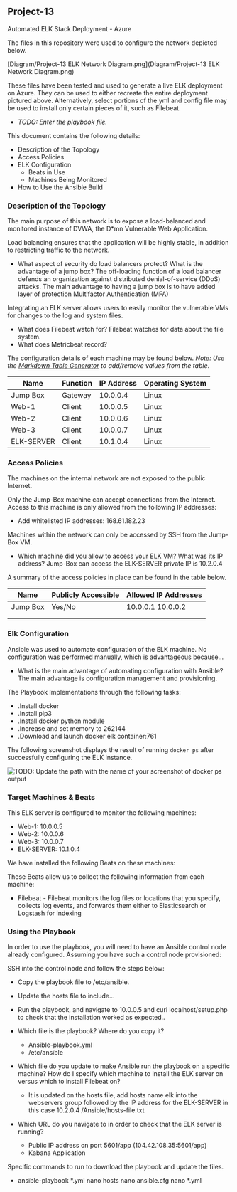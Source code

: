 ## Project-13
Automated ELK Stack Deployment - Azure

The files in this repository were used to configure the network depicted below.

[Diagram/Project-13 ELK Network Diagram.png](Diagram/Project-13 ELK Network Diagram.png)

These files have been tested and used to generate a live ELK deployment on Azure. They can be used to either recreate the entire deployment pictured above. Alternatively, select portions of the yml and config file may be used to install only certain pieces of it, such as Filebeat.

  - _TODO: Enter the playbook file._

This document contains the following details:
- Description of the Topology
- Access Policies
- ELK Configuration
  - Beats in Use
  - Machines Being Monitored
- How to Use the Ansible Build


### Description of the Topology

The main purpose of this network is to expose a load-balanced and monitored instance of DVWA, the D*mn Vulnerable Web Application.

Load balancing ensures that the application will be highly stable, in addition to restricting traffic to the network.
- What aspect of security do load balancers protect? What is the advantage of a jump box?
    The off-loading function of a load balancer defends an organization against distributed denial-of-service (DDoS) attacks. The main advantage to having a jump box is to have added layer of protection Multifactor Authentication (MFA)

Integrating an ELK server allows users to easily monitor the vulnerable VMs for changes to the log and system files.
- What does Filebeat watch for?
    Filebeat watches for data about the file system.
- What does Metricbeat record?


The configuration details of each machine may be found below.
_Note: Use the [Markdown Table Generator](http://www.tablesgenerator.com/markdown_tables) to add/remove values from the table_.

| Name       | Function | IP Address | Operating System |
|------------|----------|------------|------------------|
| Jump Box   | Gateway  | 10.0.0.4   | Linux            |
| Web-1      | Client   | 10.0.0.5   | Linux            |
| Web-2      | Client   | 10.0.0.6   | Linux            |
| Web-3      | Client   | 10.0.0.7   | Linux            |
| ELK-SERVER | Client   | 10.1.0.4   | Linux            |

### Access Policies

The machines on the internal network are not exposed to the public Internet.

Only the Jump-Box machine can accept connections from the Internet. Access to this machine is only allowed from the following IP addresses:
- Add whitelisted IP addresses:
    168.61.182.23

Machines within the network can only be accessed by SSH from the Jump-Box VM.
- Which machine did you allow to access your ELK VM? What was its IP address?
    Jump-Box can access the ELK-SERVER private IP is 10.2.0.4

A summary of the access policies in place can be found in the table below.

| Name     | Publicly Accessible | Allowed IP Addresses |
|----------|---------------------|----------------------|
| Jump Box | Yes/No              | 10.0.0.1 10.0.0.2    |
|          |                     |                      |
|          |                     |                      |

### Elk Configuration

Ansible was used to automate configuration of the ELK machine. No configuration was performed manually, which is advantageous because...
- What is the main advantage of automating configuration with Ansible?
    The main advantage is configuration management and provisioning.

The Playbook Implementations through the following tasks:  
  - .Install docker
  - .Install pip3
  - .Install docker python module
  - .Increase and set memory to 262144
  - .Download and launch docker elk container:761

The following screenshot displays the result of running `docker ps` after successfully configuring the ELK instance.

![TODO: Update the path with the name of your screenshot of docker ps output](Images/docker_ps_output.png)

### Target Machines & Beats
This ELK server is configured to monitor the following machines:
  - Web-1: 10.0.0.5
  - Web-2: 10.0.0.6
  - Web-3: 10.0.0.7
  - ELK-SERVER: 10.1.0.4


We have installed the following Beats on these machines:

These Beats allow us to collect the following information from each machine:
- Filebeat - Filebeat monitors the log files or locations that you specify, collects log events, and forwards them either to Elasticsearch or Logstash for indexing

### Using the Playbook
In order to use the playbook, you will need to have an Ansible control node already configured. Assuming you have such a control node provisioned:

SSH into the control node and follow the steps below:
- Copy the playbook file to /etc/ansible.
- Update the hosts file to include...
- Run the playbook, and navigate to 10.0.0.5 and curl localhost/setup.php to check that the installation worked as expected..


- Which file is the playbook? Where do you copy it?
    - Ansible-playbook.yml
    - /etc/ansible
- Which file do you update to make Ansible run the playbook on a specific machine? How do I specify which machine to install the ELK server on versus which to install Filebeat on?
    - It is updated on the hosts file, add hosts name elk into the webservers group followed by the IP address for the ELK-SERVER in this case 10.2.0.4 /Ansible/hosts-file.txt
- Which URL do you navigate to in order to check that the ELK server is running?
    - Public IP address on port 5601/app (104.42.108.35:5601/app)
    - Kabana Application

Specific commands to run to download the playbook and update the files.
- ansible-playbook *.yml nano hosts nano ansible.cfg nano *.yml
